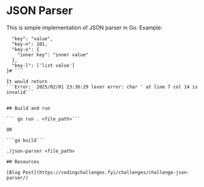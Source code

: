 # JSON Parser

This is simple implementation of JSON parser in Go.
Example:
```{
  "key": "value",
  "key-n": 101,
  "key-o": {
    "inner key": "inner value"
  },
  "key-l": ['list value']
}# ```

It would return
```Error:  2025/02/01 23:36:29 lexer error: char ' at line 7 col 14 is invalid```


## Build and run

``` go run . <file_path>```

OR

```go build``` 

./json-parser <file_path>

## Resources

[Blog Post](https://codingchallenges.fyi/challenges/challenge-json-parser/)

